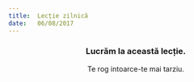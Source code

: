 ```yaml
---
title:  Lecție zilnică
date:   06/08/2017
---
```


### <center>Lucrăm la această lecție.</center>
<center>Te rog intoarce-te mai tarziu.</center>